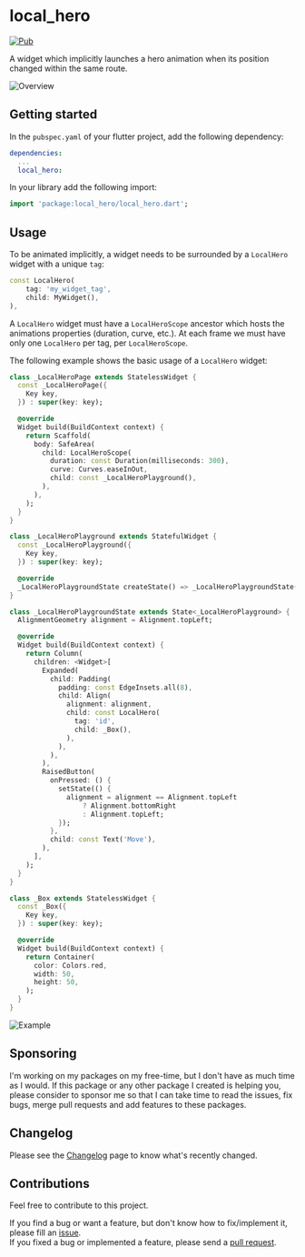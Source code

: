 # local_hero

[![Pub][pub_badge]][pub]

A widget which implicitly launches a hero animation when its position changed within the same route.

![Overview][overview]

## Getting started

In the `pubspec.yaml` of your flutter project, add the following dependency:

```yaml
dependencies:
  ...
  local_hero:
```

In your library add the following import:

```dart
import 'package:local_hero/local_hero.dart';
```

## Usage

To be animated implicitly, a widget needs to be surrounded by a `LocalHero` widget with a unique `tag`:

```dart
const LocalHero(
    tag: 'my_widget_tag',
    child: MyWidget(),
),
```

A `LocalHero` widget must have a `LocalHeroScope` ancestor which hosts the animations properties (duration, curve, etc.).
At each frame we must have only one `LocalHero` per tag, per `LocalHeroScope`.

The following example shows the basic usage of a `LocalHero` widget:

```dart
class _LocalHeroPage extends StatelessWidget {
  const _LocalHeroPage({
    Key key,
  }) : super(key: key);

  @override
  Widget build(BuildContext context) {
    return Scaffold(
      body: SafeArea(
        child: LocalHeroScope(
          duration: const Duration(milliseconds: 300),
          curve: Curves.easeInOut,
          child: const _LocalHeroPlayground(),
        ),
      ),
    );
  }
}

class _LocalHeroPlayground extends StatefulWidget {
  const _LocalHeroPlayground({
    Key key,
  }) : super(key: key);

  @override
  _LocalHeroPlaygroundState createState() => _LocalHeroPlaygroundState();
}

class _LocalHeroPlaygroundState extends State<_LocalHeroPlayground> {
  AlignmentGeometry alignment = Alignment.topLeft;

  @override
  Widget build(BuildContext context) {
    return Column(
      children: <Widget>[
        Expanded(
          child: Padding(
            padding: const EdgeInsets.all(8),
            child: Align(
              alignment: alignment,
              child: const LocalHero(
                tag: 'id',
                child: _Box(),
              ),
            ),
          ),
        ),
        RaisedButton(
          onPressed: () {
            setState(() {
              alignment = alignment == Alignment.topLeft
                  ? Alignment.bottomRight
                  : Alignment.topLeft;
            });
          },
          child: const Text('Move'),
        ),
      ],
    );
  }
}

class _Box extends StatelessWidget {
  const _Box({
    Key key,
  }) : super(key: key);

  @override
  Widget build(BuildContext context) {
    return Container(
      color: Colors.red,
      width: 50,
      height: 50,
    );
  }
}
```

![Example][example]

## Sponsoring

I'm working on my packages on my free-time, but I don't have as much time as I would. If this package or any other package I created is helping you, please consider to sponsor me so that I can take time to read the issues, fix bugs, merge pull requests and add features to these packages.

## Changelog

Please see the [Changelog][changelog] page to know what's recently changed.

## Contributions

Feel free to contribute to this project.

If you find a bug or want a feature, but don't know how to fix/implement it, please fill an [issue][issue].  
If you fixed a bug or implemented a feature, please send a [pull request][pr].

<!--Links-->
[pub_badge]: https://img.shields.io/pub/v/local_hero.svg
[pub]: https://pub.dartlang.org/packages/local_hero
[changelog]: https://github.com/letsar/local_hero/blob/master/CHANGELOG.md
[issue]: https://github.com/letsar/local_hero/issues
[pr]: https://github.com/letsar/local_hero/pulls
[example]: https://raw.githubusercontent.com/letsar/local_hero/master/packages/images/local_hero.gif
[overview]: https://raw.githubusercontent.com/letsar/local_hero/master/packages/images/local_hero_02.gif
